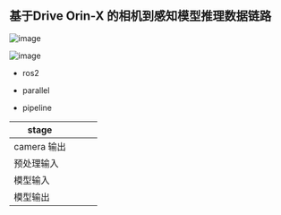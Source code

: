 ## 基于Drive Orin-X 的相机到感知模型推理数据链路      

![image](https://github.com/user-attachments/assets/88efc4b8-2a3e-4b17-b32f-04df72cb7047)



![image](https://github.com/user-attachments/assets/3a73feb9-623e-45c2-97c5-7f11f7dd4fec)


+ ros2

+ parallel

+ pipeline     
  
|    stage     |      |       |       |       
|    ------    | ---  | ----  |-----  |
|camera 输出   |      |       |       |       
|预处理输入    |      |       |       |   
|模型输入      |      |       |       |   
|模型输出      |      |       |       |      


